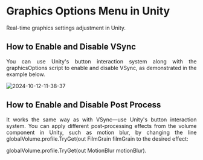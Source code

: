 # Graphics Options Menu in Unity
Real-time graphics settings adjustment in Unity.

## How to Enable and Disable VSync
<p align="justify">You can use Unity's button interaction system along with the graphicsOptions script to enable and disable VSync, as demonstrated in the example below.</p>

![2024-10-12-11-38-37](https://github.com/user-attachments/assets/411d092d-5d1f-4a59-bc10-5b986ecb7f9a)

## How to Enable and Disable Post Process
<p align="justify">It works the same way as with VSync—use Unity's button interaction system. You can apply different post-processing effects from the volume component in Unity, such as motion blur, by changing the line globalVolume.profile.TryGet(out FilmGrain filmGrain to the desired effect:</p>
globalVolume.profile.TryGet(out MotionBlur motionBlur).
